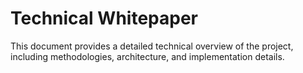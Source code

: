 # Technical Whitepaper

This document provides a detailed technical overview of the project, including methodologies, architecture, and implementation details.
